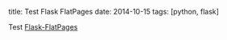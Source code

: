 title: Test Flask FlatPages
date: 2014-10-15
tags: [python, flask]

Test [Flask-FlatPages](https://pythonhosted.org/Flask-FlatPages/)
